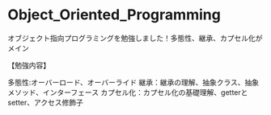# Object_Oriented_Programming
オブジェクト指向プログラミングを勉強しました！多態性、継承、カプセル化がメイン

【勉強内容】

多態性:オーバーロード、オーバーライド
継承：継承の理解、抽象クラス、抽象メソッド、インターフェース
カプセル化：カプセル化の基礎理解、getterとsetter、アクセス修飾子











